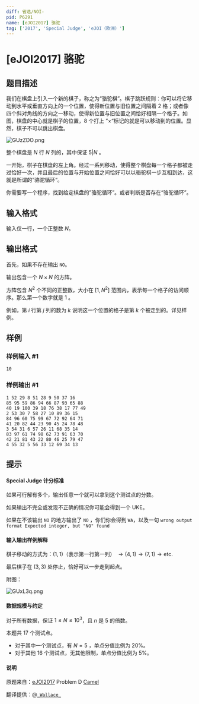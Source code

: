 ```yaml
---
diff: 省选/NOI-
pid: P6291
name: [eJOI2017] 骆驼
tag: ['2017', 'Special Judge', 'eJOI（欧洲）']
---
```

# [eJOI2017] 骆驼
## 题目描述

我们在棋盘上引入一个新的棋子，称之为“骆驼棋”。棋子跳跃规则：你可以将它移动到水平或垂直方向上的一个位置，使得新位置与旧位置之间隔着 $2$ 格；或者像四个斜对角线的方向之一移动，使得新位置与旧位置之间恰好相隔一个格子。如图，棋盘的中心就是棋子的位置，$8$ 个打上 ”$\times$“标记的就是可以移动到的位置。显然，棋子不可以跳出棋盘。

![GUzZDO.png](https://s1.ax1x.com/2020/04/03/GUzZDO.png)

整个棋盘是 $N$ 行 $N$  列的，其中保证 $5 | N$ 。

一开始，棋子在棋盘的左上角。经过一系列移动，使得整个棋盘每一个格子都被走过恰好一次，并且最后的位置与开始位置之间恰好可以以骆驼棋一步互相到达，这就是所谓的”骆驼循环“。

你需要写一个程序，找到给定棋盘的”骆驼循环”。或者判断是否存在“骆驼循环”。
## 输入格式

输入仅一行，一个正整数 $N$。
## 输出格式

首先，如果不存在输出 ```NO```。

输出包含一个 $N \times N$ 的方阵。

方阵包含 $N^2$ 个不同的正整数，大小在 $[1,N^2]$ 范围内，表示每一个格子的访问顺序。那么第一个数字就是 $1$ 。

例如，第 $i$ 行第 $j$ 列的数为 $k$ 说明这一个位置的格子是第 $k$ 个被走到的。详见样例。
## 样例

### 样例输入 #1
```
10
```
### 样例输出 #1
```
1 52 29 8 51 28 9 50 37 16
85 95 59 86 94 66 87 93 65 88
40 19 100 39 18 76 38 17 77 49
2 53 30 7 58 27 10 89 36 15
84 96 60 75 99 67 72 92 64 71
41 20 82 44 23 90 45 24 78 48
3 54 31 6 57 26 11 68 35 14
83 97 61 74 98 62 73 91 63 70
42 21 81 43 22 80 46 25 79 47
4 55 32 5 56 33 12 69 34 13
```
## 提示

#### Special Judge 计分标准

如果可行解有多个，输出任意一个就可以拿到这个测试点的分数。

如果输出不完全或发现不正确的情况你可能会得到一个 UKE。

如果在不该输出 ```NO``` 的地方输出了 ```NO``` ，你们你会得到 ```WA```，以及一句 ```wrong output format Expected integer, but "NO" found```

#### 输入输出样例解释

棋子移动的方式为：$(1,1)$（表示第一行第一列） $\rightarrow (4,1) \rightarrow (7,1) \rightarrow \text{etc.}$

最后棋子在 $(3,3)$ 处停止，恰好可以一步走到起点。

附图：

![GUxL3q.png](https://s1.ax1x.com/2020/04/03/GUxL3q.png)

#### 数据规模与约定

对于所有数据，保证 $1\le N\le 10^3$，且 $n$ 是 $5$ 的倍数。

本题共 $17$ 个测试点。

- 对于其中一个测试点，有 $N=5$ ，单点分值比例为 $20 \%$。
- 对于其他 $16$ 个测试点，无其他限制，单点分值比例为 $5\%$。

#### 说明

原题来自：[eJOI2017](www.ejoi.org) Problem D [Camel](http://ejoi.org/wp-content/themes/ejoi/assets/pdfs/tasks_day_2/EN/camel_statement-en.pdf)

翻译提供：@[```_Wallace_```](https://www.luogu.com.cn/user/61430)
